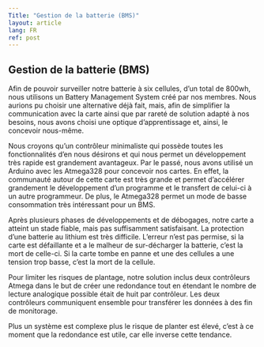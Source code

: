 ```yaml
---
Title: "Gestion de la batterie (BMS)"
layout: article
lang: FR
ref: post
---
```


## Gestion de la batterie (BMS)

Afin de pouvoir surveiller notre batterie à six cellules, d’un total de 800wh, nous utilisons un Battery Management System créé par nos membres. Nous aurions pu choisir une alternative déjà fait, mais, afin de simplifier la communication avec la carte ainsi que par rareté de solution adapté à nos besoins, nous avons choisi une optique d’apprentissage et, ainsi, le concevoir nous-même.

Nous croyons qu’un contrôleur minimaliste qui possède toutes les fonctionnalités d’en nous désirons et qui nous permet un développement très rapide est grandement avantageux. Par le passé, nous avons utilisé un Arduino avec les Atmega328 pour concevoir nos cartes. En effet, la communauté autour de cette carte est très grande et permet d’accélérer grandement le développement d’un programme et le transfert de celui-ci à un autre programmeur. De plus, le Atmega328 permet un mode de basse consommation très intéressant pour un BMS.

Après plusieurs phases de développements et de débogages, notre carte a atteint un stade fiable, mais pas suffisamment satisfaisant. La protection d’une batterie au lithium est très difficile. L’erreur n’est pas permise, si la carte est défaillante et a le malheur de sur-décharger la batterie, c’est la mort de celle-ci. Si la carte tombe en panne et une des cellules a une tension trop basse, c’est la mort de la cellule.

Pour limiter les risques de plantage, notre solution inclus deux contrôleurs Atmega dans le but de créer une redondance tout en étendant le nombre de lecture analogique possible était de huit par contrôleur. Les deux contrôleurs communiquent ensemble pour transférer les données à des fin de monitorage.

Plus un système est complexe plus le risque de planter est élevé, c’est à ce moment que la redondance est utile, car elle inverse cette tendance.
